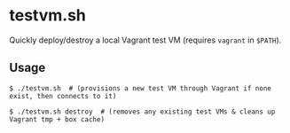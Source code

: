 # testvm.sh
Quickly deploy/destroy a local Vagrant test VM (requires `vagrant` in `$PATH`).

## Usage
```
$ ./testvm.sh  # (provisions a new test VM through Vagrant if none exist, then connects to it)
```
```
$ ./testvm.sh destroy  # (removes any existing test VMs & cleans up Vagrant tmp + box cache)
```
